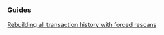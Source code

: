 ### Guides

[Rebuilding all transaction history with forced rescans](https://github.com/projecthelixcoin/btcwallet/tree/master/docs/force_rescans.md)
